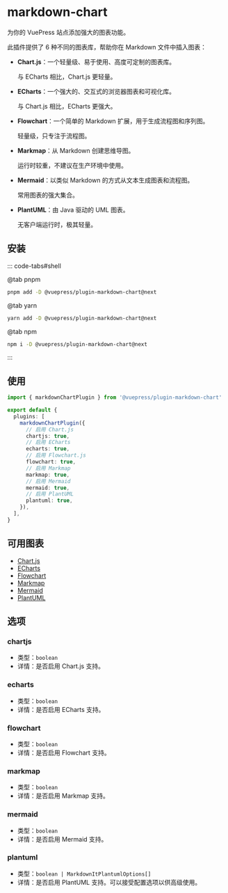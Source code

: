# markdown-chart

<NpmBadge package="@vuepress/plugin-markdown-chart" />

为你的 VuePress 站点添加强大的图表功能。

此插件提供了 6 种不同的图表库，帮助你在 Markdown 文件中插入图表：

- **Chart.js**：一个轻量级、易于使用、高度可定制的图表库。

  与 ECharts 相比，Chart.js 更轻量。

- **ECharts**：一个强大的、交互式的浏览器图表和可视化库。

  与 Chart.js 相比，ECharts 更强大。

- **Flowchart**：一个简单的 Markdown 扩展，用于生成流程图和序列图。

  轻量级，只专注于流程图。

- **Markmap**：从 Markdown 创建思维导图。

  运行时较重，不建议在生产环境中使用。

- **Mermaid**：以类似 Markdown 的方式从文本生成图表和流程图。

  常用图表的强大集合。

- **PlantUML**：由 Java 驱动的 UML 图表。

  无客户端运行时，极其轻量。

<!-- more -->

## 安装

::: code-tabs#shell

@tab pnpm

```bash
pnpm add -D @vuepress/plugin-markdown-chart@next
```

@tab yarn

```bash
yarn add -D @vuepress/plugin-markdown-chart@next
```

@tab npm

```bash
npm i -D @vuepress/plugin-markdown-chart@next
```

:::

## 使用

```ts
import { markdownChartPlugin } from '@vuepress/plugin-markdown-chart'

export default {
  plugins: [
    markdownChartPlugin({
      // 启用 Chart.js
      chartjs: true,
      // 启用 ECharts
      echarts: true,
      // 启用 Flowchart.js
      flowchart: true,
      // 启用 Markmap
      markmap: true,
      // 启用 Mermaid
      mermaid: true,
      // 启用 PlantUML
      plantuml: true,
    }),
  ],
}
```

## 可用图表

- [Chart.js](./chartjs.md)
- [ECharts](./echarts.md)
- [Flowchart](./flowchart.md)
- [Markmap](./markmap.md)
- [Mermaid](./mermaid.md)
- [PlantUML](./plantuml.md)

## 选项

### chartjs

- 类型：`boolean`
- 详情：是否启用 Chart.js 支持。

### echarts

- 类型：`boolean`
- 详情：是否启用 ECharts 支持。

### flowchart

- 类型：`boolean`
- 详情：是否启用 Flowchart 支持。

### markmap

- 类型：`boolean`
- 详情：是否启用 Markmap 支持。

### mermaid

- 类型：`boolean`
- 详情：是否启用 Mermaid 支持。

### plantuml

- 类型：`boolean | MarkdownItPlantumlOptions[]`
- 详情：是否启用 PlantUML 支持。可以接受配置选项以供高级使用。
